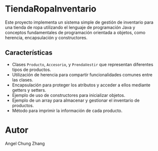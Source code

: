 # TiendaRopaInventario

Este proyecto implementa un sistema simple de gestión de inventario para una tienda de ropa utilizando el lenguaje de programación Java 
y conceptos fundamentales de programación orientada a objetos, como herencia, encapsulación y constructores.

## Características

- Clases `Producto`, `Accesorio`, y `PrendaVestir` que representan diferentes tipos de productos.
- Utilización de herencia para compartir funcionalidades comunes entre las clases.
- Encapsulación para proteger los atributos y acceder a ellos mediante getters y setters.
- Ejemplo de uso de constructores para inicializar objetos.
- Ejemplo de un array para almacenar y gestionar el inventario de productos.
- Método para imprimir la información de cada producto.

# Autor

Angel Chung Zhang
